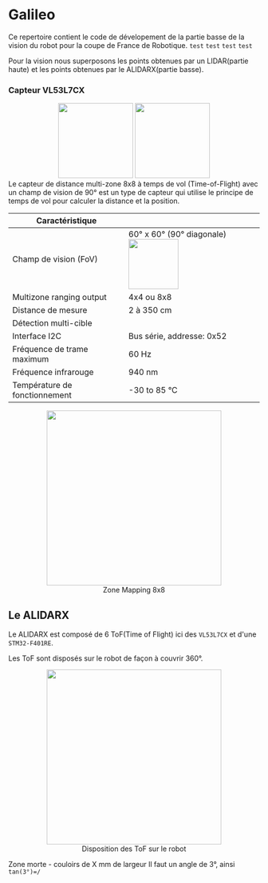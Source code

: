 # Galileo
Ce repertoire contient le code de dévelopement de la partie basse de la vision du robot pour la coupe de France de Robotique.
`test`
``test``
```test```
````test````


Pour la vision nous superposons les points obtenues par un LIDAR(partie haute) et les points obtenues par le ALIDARX(partie basse).

### **Capteur VL53L7CX**
<div style="text-align:center">
    <img src="LidarUsingVL53L7/vl53l7cx(1).jpg" height="150" >
    <img src="LidarUsingVL53L7/vl53l7cx(2).webp" height="150" >
</div>
Le capteur de distance multi-zone 8x8 à temps de vol (Time-of-Flight) avec un champ de vision de 90° est un type de capteur qui utilise le principe de temps de vol pour calculer la distance et la position.

|Caractéristique||
| - | - | 
| Champ de vision (FoV) | 60° x 60° (90° diagonale)<img src="LidarUsingVL53L7/fov_Tof.png" height="100" >|
| Multizone ranging output | 4x4 ou 8x8 |
| Distance de mesure | 2 à 350 cm |
| Détection multi-cible |
| Interface I2C | Bus série, addresse: 0x52 |
| Fréquence de trame maximum| 60 Hz |
| Fréquence infrarouge | 940 nm |
| Température de fonctionnement | -30 to 85 °C |

<div style="text-align:center">
    <img src="LidarUsingVL53L7/ZoneMapping8x8.png" width="350" >
    <figcaption>Zone Mapping 8x8</figcaption>
</div>

## **Le ALIDARX**
Le ALIDARX est composé de 6 ToF(Time of Flight) ici des `VL53L7CX` et d'une `STM32-F401RE`.

Les ToF sont disposés sur le robot de façon à couvrir 360°.

<div style="text-align:center">
    <img src="LidarUsingVL53L7/ToF_NumberSensor.png" width="350" >
    <figcaption>Disposition des ToF sur le robot</figcaption>
</div>

Zone morte - couloirs de X mm de largeur
Il faut un angle de 3°, ainsi 
``
tan(3°)=/
``